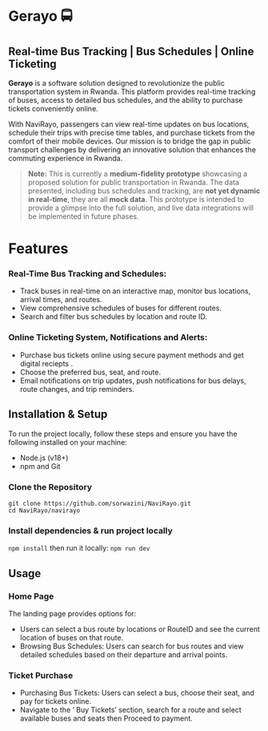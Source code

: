 # Gerayo 🚍
## Real-time Bus Tracking | Bus Schedules | Online Ticketing
**Gerayo** is a software solution designed to revolutionize the public transportation system in Rwanda. This platform provides real-time tracking of buses, access to detailed bus schedules, and the ability to purchase tickets conveniently online.  
  
With NaviRayo, passengers can view real-time updates on bus locations, schedule their trips with precise time tables, and purchase tickets from the comfort of their mobile devices. Our mission is to bridge the gap in public transport challenges by delivering an innovative solution that enhances the commuting experience in Rwanda.

> **Note:** This is currently a **medium-fidelity prototype** showcasing a proposed solution for public transportation in Rwanda. The data presented, including bus schedules and tracking, are **not yet dynamic in real-time**, they are all **mock data**. This prototype is intended to provide a glimpse into the full solution, and live data integrations will be implemented in future phases. 
# Features  
### Real-Time Bus Tracking and Schedules:

- Track buses in real-time on an interactive map, monitor bus locations, arrival times, and routes. 
- View comprehensive schedules of buses for different routes.
- Search and filter bus schedules by location and route ID.
### Online Ticketing System, Notifications and Alerts:  
- Purchase bus tickets online using secure payment methods and get digital reciepts .
- Choose the preferred bus, seat, and route.
- Email notifications on trip updates, push notifications for bus delays, route changes, and trip reminders.
## Installation & Setup  
To run the project locally, follow these steps and ensure you have the following installed on your machine:  
- Node.js (v18+)
- npm and Git
### Clone the Repository  
```
git clone https://github.com/sorwazini/NaviRayo.git
cd NaviRayo/navirayo
```
### Install dependencies & run project locally  
```npm install```  then run it locally: ```npm run dev```   
## Usage  
### Home Page
The landing page provides options for:  
- Users can select a bus route by locations or RouteID and see the current location of buses on that route.
- Browsing Bus Schedules: Users can search for bus routes and view detailed schedules based on their departure and arrival points.
### Ticket Purchase
- Purchasing Bus Tickets: Users can select a bus, choose their seat, and pay for tickets online.
- Navigate to the ‘ Buy Tickets’ section, search for a route
and select available buses and seats then Proceed to payment.
